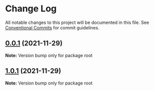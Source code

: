 # Change Log

All notable changes to this project will be documented in this file.
See [Conventional Commits](https://conventionalcommits.org) for commit guidelines.

## [0.0.1](https://github.com/doujianyu/mini-package-cli/compare/v1.0.1...v0.0.1) (2021-11-29)

**Note:** Version bump only for package root

## [1.0.1](https://github.com/doujianyu/mini-package-cli/compare/v1.0.0...v1.0.1) (2021-11-29)

**Note:** Version bump only for package root
